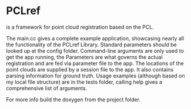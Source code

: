 # PCLref #

is a framework for point cloud registration based on the PCL.

The main.cc gives a complete example application, showcasing nearly all the functionality of the PCLref Library. Standard parameters should be looked up at the config folder. Command-line arguments are only used to get the app running, the Parameters are what governs the actual registration and are fed via parameter file to the app. The locations of the point clouds are supplied by a session file to the app. It also contains parsing information for ground truth. Usage examples (although based on my local file structure) are in the tests folder, calling help gives a comprehensive list of arguments.

For more info build the doxygen from the project folder.
